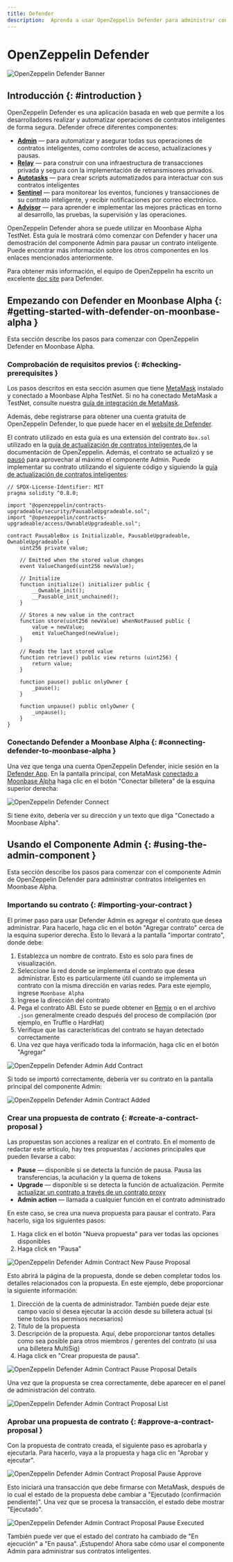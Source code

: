 ```yaml
---
title: Defender
description:  Aprenda a usar OpenZeppelin Defender para administrar contratos inteligentes de forma segura en Moonbeam, gracias a sus funciones de compatibilidad con Ethereum
---
```


# OpenZeppelin Defender

![OpenZeppelin Defender Banner](/images/openzeppelin/ozdefender-banner.png)

## Introducción {: #introduction } 

OpenZeppelin Defender es una aplicación basada en web que permite a los desarrolladores realizar y automatizar operaciones de contratos inteligentes de forma segura. Defender ofrece diferentes componentes:

 - [**Admin**](https://docs.openzeppelin.com/defender/admin) — para automatizar y asegurar todas sus operaciones de contratos inteligentes, como controles de acceso, actualizaciones y pausas.
 - [**Relay**](https://docs.openzeppelin.com/defender/relay) — para construir con una infraestructura de transacciones privada y segura con la implementación de retransmisores privados.
 - [**Autotasks**](https://docs.openzeppelin.com/defender/autotasks) — para crear scripts automatizados para interactuar con sus contratos inteligentes
 - [**Sentinel**](https://docs.openzeppelin.com/defender/sentinel) — para monitorear los eventos, funciones y transacciones de su contrato inteligente, y recibir notificaciones por correo electrónico.
 - [**Advisor**](https://docs.openzeppelin.com/defender/advisor) — para aprender e implementar las mejores prácticas en torno al desarrollo, las pruebas, la supervisión y las operaciones.

OpenZeppelin Defender ahora se puede utilizar en Moonbase Alpha TestNet. Esta guía le mostrará cómo comenzar con Defender y hacer una demostración del componente Admin para pausar un contrato inteligente. Puede encontrar más información sobre los otros componentes en los enlaces mencionados anteriormente.

Para obtener más información, el equipo de OpenZeppelin ha escrito un excelente [doc site](https://docs.openzeppelin.com/defender/) para Defender.

## Empezando con Defender en Moonbase Alpha {: #getting-started-with-defender-on-moonbase-alpha } 

Esta sección describe los pasos para comenzar con OpenZeppelin Defender en Moonbase Alpha.
 
### Comprobación de requisitos previos {: #checking-prerequisites } 

Los pasos descritos en esta sección asumen que tiene [MetaMask](https://metamask.io/)  instalado y conectado a Moonbase Alpha TestNet. Si no ha conectado MetaMask a TestNet, consulte nuestra [guía de integración de MetaMask](/integrations/wallets/metamask/).

Además, debe registrarse para obtener una cuenta gratuita de OpenZeppelin Defender, lo que puede hacer en el [website de Defender](https://defender.openzeppelin.com/).

El contrato utilizado en esta guía es una extensión del contrato `Box.sol` utilizado en la [guía de actualización de contratos inteligentes](https://docs.openzeppelin.com/learn/upgrading-smart-contracts),de la documentación de OpenZeppelin. Además, el contrato se actualizó y se [pausó](https://docs.openzeppelin.com/contracts/4.x/api/security#Pausable) para aprovechar al máximo el componente Admin. Puede implementar su contrato utilizando el siguiente código y siguiendo la [guía de actualización de contratos inteligentes](https://docs.openzeppelin.com/learn/upgrading-smart-contracts):

```solidity
// SPDX-License-Identifier: MIT
pragma solidity ^0.8.0;

import "@openzeppelin/contracts-upgradeable/security/PausableUpgradeable.sol";
import "@openzeppelin/contracts-upgradeable/access/OwnableUpgradeable.sol";

contract PausableBox is Initializable, PausableUpgradeable, OwnableUpgradeable {
    uint256 private value;
 
    // Emitted when the stored value changes
    event ValueChanged(uint256 newValue);

    // Initialize
    function initialize() initializer public {
        __Ownable_init();
        __Pausable_init_unchained();
    }
 
    // Stores a new value in the contract
    function store(uint256 newValue) whenNotPaused public {
        value = newValue;
        emit ValueChanged(newValue);
    }
 
    // Reads the last stored value
    function retrieve() public view returns (uint256) {
        return value;
    }
    
    function pause() public onlyOwner {
        _pause();
    }

    function unpause() public onlyOwner {
        _unpause();
    }
}
```

### Conectando Defender a Moonbase Alpha {: #connecting-defender-to-moonbase-alpha } 

Una vez que tenga una cuenta OpenZeppelin Defender, inicie sesión en la [Defender App](https://defender.openzeppelin.com/). En la pantalla principal, con MetaMask [conectado a Moonbase Alpha](/getting-started/moonbase/metamask/) haga clic en el botón "Conectar billetera" de la esquina superior derecha:

![OpenZeppelin Defender Connect](/images/openzeppelin/ozdefender-images1.png)

Si tiene éxito, debería ver su dirección y un texto que diga "Conectado a Moonbase Alpha".

## Usando el Componente Admin {: #using-the-admin-component } 

Esta sección describe los pasos para comenzar con el componente Admin de OpenZeppelin Defender para administrar contratos inteligentes en Moonbase Alpha.

### Importando su contrato {: #importing-your-contract } 

El primer paso para usar Defender Admin es agregar el contrato que desea administrar. Para hacerlo, haga clic en el botón "Agregar contrato" cerca de la esquina superior derecha. Esto lo llevará a la pantalla "importar contrato", donde debe:


 1. Establezca un nombre de contrato. Esto es solo para fines de visualización.
 2. Seleccione la red donde se implementa el contrato que desea administrar. Esto es particularmente útil cuando se implementa un contrato con la misma dirección en varias redes. Para este ejemplo, ingrese `Moonbase Alpha`
 3. Ingrese la dirección del contrato
 4. Pega el contrato ABI. Esto se puede obtener en [Remix](/integrations/remix/) o en el archivo `.json` generalmente creado después del proceso de compilación (por ejemplo, en Truffle o HardHat)
 5. Verifique que las características del contrato se hayan detectado correctamente
 6. Una vez que haya verificado toda la información, haga clic en el botón "Agregar"

![OpenZeppelin Defender Admin Add Contract](/images/openzeppelin/ozdefender-images2.png)

Si todo se importó correctamente, debería ver su contrato en la pantalla principal del componente Admin:

![OpenZeppelin Defender Admin Contract Added](/images/openzeppelin/ozdefender-images3.png)

### Crear una propuesta de contrato {: #create-a-contract-proposal } 

Las propuestas son acciones a realizar en el contrato. En el momento de redactar este artículo, hay tres propuestas / acciones principales que pueden llevarse a cabo:

- **Pause** — disponible si se detecta la función de pausa. Pausa las transferencias, la acuñación y la quema de tokens
- **Upgrade** — disponible si se detecta la función de actualización. Permite [actualizar un contrato a través de un contrato proxy](https://docs.openzeppelin.com/learn/upgrading-smart-contracts)
- **Admin action** — llamada a cualquier función en el contrato administrado

En este caso, se crea una nueva propuesta para pausar el contrato. Para hacerlo, siga los siguientes pasos:

 1. Haga click en el botón "Nueva propuesta" para ver todas las opciones disponibles
 2. Haga click en "Pausa"

![OpenZeppelin Defender Admin Contract New Pause Proposal](/images/openzeppelin/ozdefender-images4.png)

Esto abrirá la página de la propuesta, donde se deben completar todos los detalles relacionados con la propuesta. En este ejemplo, debe proporcionar la siguiente información:

 1. Dirección de la cuenta de administrador. También puede dejar este campo vacío si desea ejecutar la acción desde su billetera actual (si tiene todos los permisos necesarios)
 2. Título de la propuesta
 3. Descripción de la propuesta. Aquí, debe proporcionar tantos detalles como sea posible para otros miembros / gerentes del contrato (si usa una billetera MultiSig)
 4. Haga click en "Crear propuesta de pausa".

![OpenZeppelin Defender Admin Contract Pause Proposal Details](/images/openzeppelin/ozdefender-images5.png)

Una vez que la propuesta se crea correctamente, debe aparecer en el panel de administración del contrato.


![OpenZeppelin Defender Admin Contract Proposal List](/images/openzeppelin/ozdefender-images6.png)

### Aprobar una propuesta de contrato {: #approve-a-contract-proposal } 

Con la propuesta de contrato creada, el siguiente paso es aprobarla y ejecutarla. Para hacerlo, vaya a la propuesta y haga clic en "Aprobar y ejecutar".

![OpenZeppelin Defender Admin Contract Proposal Pause Approve](/images/openzeppelin/ozdefender-images7.png)


Esto iniciará una transacción que debe firmarse con MetaMask, después de lo cual el estado de la propuesta debe cambiar a "Ejecutado (confirmación pendiente)". Una vez que se procesa la transacción, el estado debe mostrar "Ejecutado".

![OpenZeppelin Defender Admin Contract Proposal Pause Executed](/images/openzeppelin/ozdefender-images8.png)

También puede ver que el estado del contrato ha cambiado de "En ejecución" a "En pausa". ¡Estupendo! Ahora sabe cómo usar el componente Admin para administrar sus contratos inteligentes.
